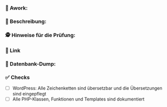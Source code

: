 ### 🤖 Awork:
<!-- Link zur Awork-Aufgabe -->

### 📑 Beschreibung:
<!-- Kurze Beschreibung, was das Feature oder die Änderung macht -->

### 🕵️ Hinweise für die Prüfung:
<!-- Informationen, was es zu prüfen gilt -->

### 🔗 Link
<!-- Unter welchem Link die Änderungen zu finden sind -->

### 💾 Datenbank-Dump:
<!-- Datenbank-Dump mit folgender Bezeichnung hochladen/verlinken: pr<Nr des PRs>_<Stichwort>.sql.gz, z.B. pr35_dealermap.sql.gz -->

### ✅ Checks
- [ ] WordPress: Alle Zeichenketten sind übersetzbar und die Übersetzungen sind eingepflegt
- [ ] Alle PHP-Klassen, Funktionen und Templates sind dokumentiert
